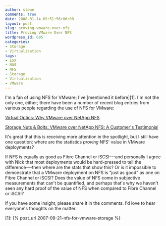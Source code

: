 ```yaml
---
author: slowe
comments: true
date: 2008-01-14 09:51:56+00:00
layout: post
slug: proving-vmware-over-nfs
title: Proving VMware Over NFS
wordpress_id: 605
categories:
- Storage
- Virtualization
tags:
- ESX
- NAS
- NFS
- Storage
- Virtualization
- VMware
---
```


I'm a fan of using NFS for VMware; I've [mentioned it before][1]. I'm not the only one, either; there have been a number of recent blog entries from various people regarding the use of NFS for VMware:

[Virtual Optics: Why VMware over NetApp NFS](http://viroptics.blogspot.com/2007/11/why-vmware-over-netapp-nfs.html)

[Storage Nuts & Bolts: VMware over NetApp NFS: A Customer's Testimonial](http://blogs.netapp.com/storage_nuts_n_bolts/2008/01/vmware-over-net.html)

It's great that this is receiving more attention in the spotlight, but I still have one question: where are the statistics _proving_ NFS' value in VMware deployments?

If NFS is equally as good as Fibre Channel or iSCSI---and personally I agree with Nick that most deployments would be hard-pressed to tell the difference---then where are the stats that show this? Or is it impossible to demonstrate that a VMware deployment on NFS is "just as good" as one on Fibre Channel or iSCSI? Does the value of NFS come in subjective measurements that can't be quantified, and perhaps that's why we haven't seen any hard proof of the value of NFS when compared to Fibre Channel or iSCSI?

If you have some insight, please share it in the comments. I'd love to hear everyone's thoughts on the matter.

[1]: {% post_url 2007-09-21-nfs-for-vmware-storage %}
